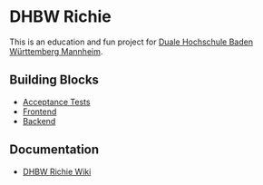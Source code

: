 # DHBW Richie  
This is an education and fun project for [Duale Hochschule Baden Württemberg Mannheim](https://www.mannheim.dhbw.de).  

## Building Blocks 
- [Acceptance Tests](https://github.com/michael-spengler/dhbw-richie/tree/master/acceptance-tests)  
- [Frontend](https://github.com/michael-spengler/dhbw-richie/tree/master/frontend)  
- [Backend](https://github.com/michael-spengler/dhbw-richie/tree/master/backend)  

## Documentation 
- [DHBW Richie Wiki](https://github.com/michael-spengler/dhbw-richie/wiki)
